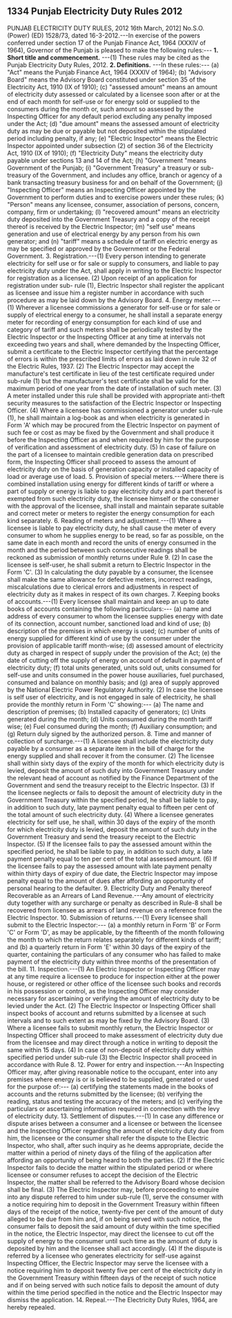 ## 1334 Punjab Electricity Duty Rules 2012
 
PUNJAB ELECTRICITY DUTY RULES, 2012
16th March, 2012]
No.S.O. (Power) (ED) 1528/73, dated 16-3-2012.---In exercise of the powers conferred under section 17 of the Punjab Finance Act, 1964 (XXXIV of 1964), Governor of the Punjab is pleased to make the following rules:---
**1. Short title and commencement.**
---(1) These rules may be cited as the Punjab Electricity Duty Rules, 2012.
**2. Definitions.**
---In these rules:---
   (a) "Act" means the Punjab Finance Act, 1964 (XXXIV of 1964);
   (b) "Advisory Board" means the Advisory Board constituted under section 35 of the Electricity Act, 1910 (IX of 1910);
   (c) "assessed amount" means an amount of electricity duty assessed or calculated by a licensee soon after or at the end of each month for self-use or for energy sold or supplied to the consumers during the month or, such amount so assessed by the Inspecting Officer for any default period excluding any penalty imposed under the Act;
   (d) "due amount" means the assessed amount of electricity duty as may be due or payable but not deposited within the stipulated period including penalty, if any;
   (e) "Electric Inspector" means the Electric Inspector appointed under subsection (2) of section 36 of the Electricity Act, 1910 (IX of 1910);
   (f) "Electricity Duty" means the electricity duty payable under sections 13 and 14 of the Act;
   (h) "Government "means Government of the Punjab;
   (i) "Government Treasury" a treasury or sub-treasury of the Government, and includes any office, branch or agency of a bank transacting treasury business for and on behalf of the Government;
   (j) "Inspecting Officer" means an Inspecting Officer appointed by the Government to perform duties and to exercise powers under these rules;
   (k) "Person" means any licensee, consumer, association of persons, concern, company, firm or undertaking;
   (l) "recovered amount" means an electricity duty deposited into the Government Treasury and a copy of the receipt thereof is received by the Electric Inspector;
   (m) "self use" means generation and use of electrical energy by any person from his own generator; and
   (n) "tariff" means a schedule of tariff on electric energy as may be specified or approved by the Government or the Federal Government.
3. Registration.---(1) Every person intending to generate electricity for self use or for sale or supply to consumers, and liable to pay electricity duty under the Act, shall apply in writing to the Electric Inspector for registration as a licensee.
   (2) Upon receipt of an application for registration under sub-
   rule (1), Electric Inspector shall register the applicant as licensee and issue him a register number in accordance with such procedure as may be laid down by the Advisory Board.
4. Energy meter.---(1) Wherever a licensee commissions a generator for self-use or for sale or supply of electrical energy to a consumer, he shall install a separate energy meter for recording of energy consumption for each kind of use and category of tariff and such meters shall be periodically tested by the Electric Inspector or the Inspecting Officer at any time at intervals not exceeding two years and shall, where demanded by the Inspecting Officer, submit a certificate to the Electric Inspector certifying that the percentage of errors is within the prescribed limits of errors as laid down in rule 32 of the Electric Rules, 1937.
   (2) The Electric Inspector may accept the manufacture's test certificate in lieu of the test certificate required under sub-rule (1) but the manufacturer's test certificate shall be valid for the maximum period of one year from the date of installation of such meter.
   (3) A meter installed under this rule shall be provided with appropriate anti-theft security measures to the satisfaction of the Electric Inspector or Inspecting Officer.
   (4) Where a licensee has commissioned a generator under sub-rule (1), he shall maintain a log-book as and when electricity is generated in Form 'A' which may be procured from the Electric Inspector on payment of such fee or cost as may be fixed by the Government and shall produce it before the Inspecting Officer as and when required by him for the purpose of verification and assessment of electricity duty.
   (5) In case of failure on the part of a licensee to maintain credible generation data on prescribed form, the Inspecting Officer shall proceed to assess the amount of electricity duty on the basis of generation capacity or installed capacity of load or average use of load.
5. Provision of special meters.---Where there is combined installation using energy for different kinds of tariff or where a part of supply or energy is liable to pay electricity duty and a part thereof is exempted from such electricity duty, the licensee himself or the consumer with the approval of the licensee, shall install and maintain separate suitable and correct meter or meters to register the energy consumption for each kind separately.
6. Reading of meters and adjustment.---(1) Where a licensee is liable to pay electricity duty, he shall cause the meter of every consumer to whom he supplies energy to be read, so far as possible, on the same date in each month and record the units of energy consumed in the month and the period between such consecutive readings shall be reckoned as submission of monthly returns under Rule 9.
   (2) In case the licensee is self-user, he shall submit a return to Electric Inspector in the Form 'C'.
   (3) In calculating the duty payable by a consumer, the licensee shall make the same allowance for defective meters, incorrect readings, miscalculations due to clerical errors and adjustments in respect of electricity duty as it makes in respect of its own charges.
7. Keeping books of accounts.---(1) Every licensee shall maintain and keep an up to date books of accounts containing the following particulars:---
   (a) name and address of every consumer to whom the licensee supplies energy with date of its connection, account number, sanctioned load and kind of use;
   (b) description of the premises in which energy is used;
   (c) number of units of energy supplied for different kind of use by the consumer under the provision of applicable tariff month-wise;
   (d) assessed amount of electricity duty as charged in respect of supply under the provision of the Act;
   (e) the date of cutting off the supply of energy on account of default in payment of electricity duty;
   (f) total units generated, units sold out, units consumed for self-use and units consumed in the power house auxiliaries, fuel purchased, consumed and balance on monthly basis; and
   (g) area of supply approved by the National Electric Power Regulatory Authority.
   (2) In case the licensee is self user of electricity, and is not engaged in sale of electricity, he shall provide the monthly return in Form 'C' showing:---
   (a) The name and description of premises;
   (b) Installed capacity of generators;
   (c) Units generated during the month;
   (d) Units consumed during the month tariff wise;
   (e) Fuel consumed during the month;
   (f) Auxiliary consumption; and
   (g) Return duly signed by the authorized person.
8. Time and manner of collection of surcharge.---(1) A licensee shall include the electricity duty payable by a consumer as a separate item in the bill of charge for the energy supplied and shall recover it from the consumer.
   (2) The licensee shall within sixty days of the expiry of the month for which electricity duty is levied, deposit the amount of such duty into Government Treasury under the relevant head of account as notified by the Finance Department of the Government and send the treasury receipt to the Electric Inspector.
   (3) If the licensee neglects or fails to deposit the amount of electricity duty in the Government Treasury within the specified period, he shall be liable to pay, in addition to such duty, late payment penalty equal to fifteen per cent of the total amount of such electricity duty.
   (4) Where a licensee generates electricity for self use, he shall, within 30 days of the expiry of the month for which electricity duty is levied, deposit the amount of such duty in the Government Treasury and send the treasury receipt to the Electric Inspector.
   (5) If the licensee fails to pay the assessed amount within
   the specified period, he shall be liable to pay, in addition to such
   duty, a late payment penalty equal to ten per cent of the total assessed amount.
   (6) If the licensee fails to pay the assessed amount with late payment penalty within thirty days of expiry of due date, the Electric Inspector may impose penalty equal to the amount of dues after affording an opportunity of personal hearing to the defaulter.
9. Electricity Duty and Penalty thereof Recoverable as an Arrears of Land Revenue.---Any amount of electricity duty together with any surcharge or penalty as described in Rule-8 shall be recovered from licensee as arrears of land revenue on a reference from the Electric Inspector.
10. Submission of returns.---(1) Every licensee shall submit to the Electric Inspector:---
    (a) a monthly return in Form 'B' or Form 'C' or Form 'D', as may be applicable, by the fifteenth of the month following the month to which the return relates separately for different kinds of tariff; and
    (b) a quarterly return in Form 'E' within 30 days of the expiry of the quarter, containing the particulars of any consumer who has failed to make payment of the electricity duty within three months of the presentation of the bill.
11. Inspection.---(1) An Electric Inspector or Inspecting Officer may at any time require a licensee to produce for inspection either at the power house, or registered or other office of the licensee such books and records in his possession or control, as the Inspecting Officer may consider necessary for ascertaining or verifying the amount of electricity duty to be levied under the Act.
    (2) The Electric Inspector or Inspecting Officer shall inspect books of account and returns submitted by a licensee at such intervals and to such extent as may be fixed by the Advisory Board.
    (3) Where a licensee fails to submit monthly return, the Electric Inspector or Inspecting Officer shall proceed to make assessment of electricity duty due from the licensee and may direct through a notice in writing to deposit the same within 15 days.
    (4) In case of non-deposit of electricity duty within specified period under sub-rule (3) the Electric Inspector shall proceed in accordance with Rule 8.
12. Power for entry and inspection.---An Inspecting Officer may, after giving reasonable notice to the occupant, enter into any premises where energy is or is believed to be supplied, generated or used for the purpose of:---
    (a) certifying the statements made in the books of accounts and the returns submitted by the licensee;
    (b) verifying the reading, status and testing the accuracy of the meters; and
    (c) verifying the particulars or ascertaining information required in connection with the levy of electricity duty.
13. Settlement of disputes.---(1) In case any difference or dispute arises between a consumer and a licensee or between the licensee and the Inspecting Officer regarding the amount of electricity duty due from him, the licensee or the consumer shall refer the dispute to the Electric Inspector, who shall, after such inquiry as he deems appropriate, decide the matter within a period of ninety days of the filing of the application after affording an opportunity of being heard to both the parties.
    (2) If the Electric Inspector fails to decide the matter within the stipulated period or where licensee or consumer refuses to accept the decision of the Electric Inspector, the matter shall be referred to the Advisory Board whose decision shall be final.
    (3) The Electric Inspector may, before proceeding to enquire into any dispute referred to him under sub-rule (1), serve the consumer with a notice requiring him to deposit in the Government Treasury within fifteen days of the receipt of the notice, twenty-five per cent of the amount of duty alleged to be due from him and, if on being served with such notice, the consumer fails to deposit the said amount of duty within the time specified in the notice, the Electric Inspector, may direct the licensee to cut off the supply of energy to the consumer until such time as the amount of duty is deposited by him and the licensee shall act accordingly.
    (4) If the dispute is referred by a licensee who generates electricity for self-use against Inspecting Officer, the Electric Inspector may serve the licensee with a notice requiring him to deposit twenty five per cent of the electricity duty in the Government Treasury within fifteen days of the receipt of such notice and if on being served with such notice fails to deposit the amount of duty within the time period specified in the notice and the Electric Inspector may dismiss the application.
14. Repeal.---The Electricity Duty Rules, 1964, are hereby repealed.

